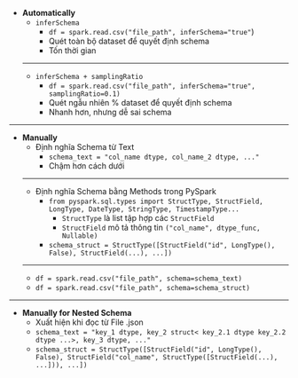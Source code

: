 - **Automatically**
	- `inferSchema`
		- `df = spark.read.csv("file_path", inferSchema="true"`)
		- Quét toàn bộ dataset để quyết định schema
		- Tốn thời gian
	---
	- `inferSchema + samplingRatio`
		- `df = spark.read.csv("file_path", inferSchema="true", samplingRatio=0.1)`
		- Quét ngẫu nhiên % dataset để quyết định schema
		- Nhanh hơn, nhưng dễ sai schema
---
- **Manually**
	- Định nghĩa Schema từ Text
		- `schema_text = "col_name dtype, col_name_2 dtype, ..."`
		- Chậm hơn cách dưới
	---
	- Định nghĩa Schema bằng Methods trong PySpark
		- `from pyspark.sql.types import StructType, StructField, LongType, DateType, StringType, TimestampType...`
			- `StructType` là list tập hợp các `StructField`
			- `StructField` mô tả thông tin `("col_name", dtype_func, Nullable)`
		- `schema_struct = StructType([StructField("id", LongType(), False), StructField(...), ...])`
	---
	- `df = spark.read.csv("file_path", schema=schema_text)`
	- `df = spark.read.csv("file_path", schema=schema_struct)`
---
 - **Manually for Nested Schema**
	 - Xuất hiện khi đọc từ File .json
	 - `schema_text = "key_1 dtype, key_2 struct< key_2.1 dtype key_2.2 dtype ...>, key_3 dtype, ..."`
	 - `schema_struct = StructType([StructField("id", LongType(), False), StructField("col_name", StructType([StructField(...), ...])), ...])`

	
